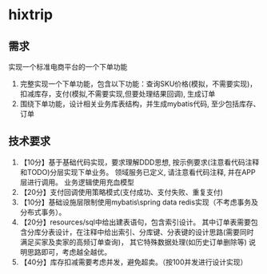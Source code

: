# hixtrip

## 需求

实现一个标准电商平台的一个下单功能

1. 完整实现一个下单功能，包含以下功能：查询SKU价格(模拟，不需要实现)，扣减库存，支付(模拟,不需要实现,但要处理结果回调), 生成订单
2. 围绕下单功能，设计相关业务库表结构，并生成mybatis代码, 至少包括库存、订单

## 技术要求

1. 【10分】基于基础代码实现，要求理解DDD思想, 按示例要求(注意看代码注释和TODO)分层实现下单业务。 领域服务已定义, 请注意看代码注释, 并在APP层进行调用。 业务逻辑使用充血模型
2. 【20分】支付回调使用策略模式(支付成功、支付失败、重复支付)
3. 【10分】基础设施层限制使用mybatis\spring data redis实现（不考虑事务及分布式事务）。
4. 【20分】resources/sql中给出建表语句，包含索引设计。 其中订单表需要包含分库分表设计，在注释中给出索引、分库键、分表键的设计思路(需要同时满足买家及卖家的高频订单查询)， 其它特殊数据处理(如历史订单删除等)
   说明思路即可，考虑越全越优。
5. 【40分】库存扣减需要考虑并发，避免超卖。（按100并发进行设计实现）
